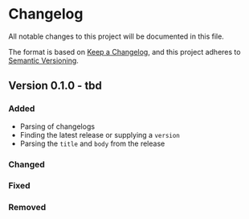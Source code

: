 # Changelog

All notable changes to this project will be documented in this file.

The format is based on [Keep a Changelog](https://keepachangelog.com/en/1.0.0/),
and this project adheres to [Semantic Versioning](https://semver.org/spec/v2.0.0.html).

## Version 0.1.0 - tbd

### Added

- Parsing of changelogs
- Finding the latest release or supplying a `version`
- Parsing the `title` and `body` from the release

### Changed

### Fixed

### Removed
